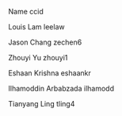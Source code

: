 Name    ccid

Louis Lam    leelaw
                        
Jason Chang    zechen6
                        
Zhouyi Yu    zhouyi1
                        
Eshaan Krishna    eshaankr
                        
Ilhamoddin Arbabzada    ilhamodd
                        
Tianyang Ling    tling4

